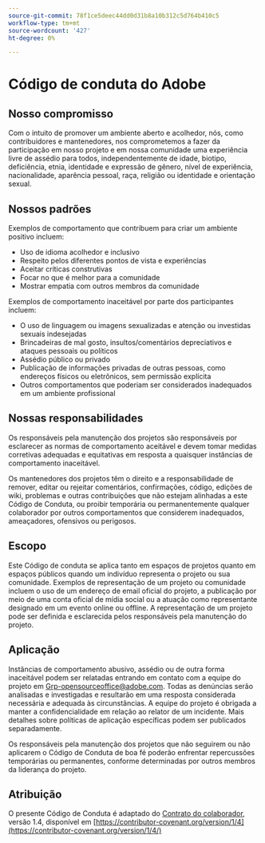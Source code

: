 ```yaml
---
source-git-commit: 78f1ce5deec44dd0d31b8a10b312c5d764b410c5
workflow-type: tm+mt
source-wordcount: '427'
ht-degree: 0%

---
```

# Código de conduta do Adobe

## Nosso compromisso

Com o intuito de promover um ambiente aberto e acolhedor, nós, como contribuidores e mantenedores, nos comprometemos a fazer da participação em nosso projeto e em nossa comunidade uma experiência livre de assédio para todos, independentemente de idade, biotipo, deficiência, etnia, identidade e expressão de gênero, nível de experiência, nacionalidade, aparência pessoal, raça, religião ou identidade e orientação sexual.

## Nossos padrões

Exemplos de comportamento que contribuem para criar um ambiente positivo incluem:

* Uso de idioma acolhedor e inclusivo
* Respeito pelos diferentes pontos de vista e experiências
* Aceitar críticas construtivas
* Focar no que é melhor para a comunidade
* Mostrar empatia com outros membros da comunidade

Exemplos de comportamento inaceitável por parte dos participantes incluem:

* O uso de linguagem ou imagens sexualizadas e atenção ou investidas sexuais indesejadas
* Brincadeiras de mal gosto, insultos/comentários depreciativos e ataques pessoais ou políticos
* Assédio público ou privado
* Publicação de informações privadas de outras pessoas, como endereços físicos ou eletrônicos, sem permissão explícita
* Outros comportamentos que poderiam ser considerados inadequados em um ambiente profissional

## Nossas responsabilidades

Os responsáveis pela manutenção dos projetos são responsáveis por esclarecer as normas de comportamento aceitável e devem tomar medidas corretivas adequadas e equitativas em resposta a quaisquer instâncias de comportamento inaceitável.

Os mantenedores dos projetos têm o direito e a responsabilidade de remover, editar ou rejeitar comentários, confirmações, código, edições de wiki, problemas e outras contribuições que não estejam alinhadas a este Código de Conduta, ou proibir temporária ou permanentemente qualquer colaborador por outros comportamentos que considerem inadequados, ameaçadores, ofensivos ou perigosos.

## Escopo

Este Código de conduta se aplica tanto em espaços de projetos quanto em espaços públicos quando um indivíduo representa o projeto ou sua comunidade. Exemplos de representação de um projeto ou comunidade incluem o uso de um endereço de email oficial do projeto, a publicação por meio de uma conta oficial de mídia social ou a atuação como representante designado em um evento online ou offline. A representação de um projeto pode ser definida e esclarecida pelos responsáveis pela manutenção do projeto.

## Aplicação

Instâncias de comportamento abusivo, assédio ou de outra forma inaceitável podem ser relatadas entrando em contato com a equipe do projeto em Grp-opensourceoffice@adobe.com. Todas as denúncias serão analisadas e investigadas e resultarão em uma resposta considerada necessária e adequada às circunstâncias. A equipe do projeto é obrigada a manter a confidencialidade em relação ao relator de um incidente.
Mais detalhes sobre políticas de aplicação específicas podem ser publicados separadamente.

Os responsáveis pela manutenção dos projetos que não seguirem ou não aplicarem o Código de Conduta de boa fé poderão enfrentar repercussões temporárias ou permanentes, conforme determinadas por outros membros da liderança do projeto.

## Atribuição

O presente Código de Conduta é adaptado do [Contrato do colaborador](https://contributor-covenant.org), versão 1.4, disponível em [https://contributor-covenant.org/version/1/4](https://contributor-covenant.org/version/1/4/)
